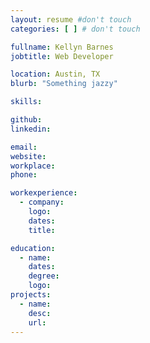 ```yaml
---
layout: resume #don't touch
categories: [ ] # don't touch

fullname: Kellyn Barnes
jobtitle: Web Developer

location: Austin, TX
blurb: "Something jazzy"

skills:

github:
linkedin:

email:
website:
workplace:
phone:

workexperience:
  - company:
    logo:
    dates:
    title:

education:
  - name:
    dates:
    degree:
    logo:
projects:
  - name:
    desc:
    url:
---
```

